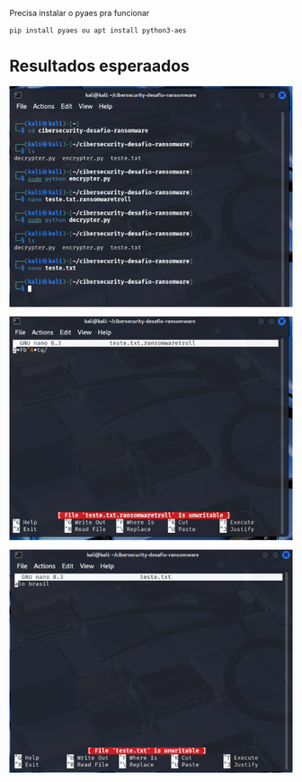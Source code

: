 Precisa instalar o pyaes pra funcionar
```
pip install pyaes ou apt install python3-aes
```

# Resultados esperaados

![Alt text](./O_que_foi_feito.png "Optional title")



![Alt text](./Texto_Encriptografado.png "Optional title")




![Alt text](./Texto_Descriptografado.png "Optional title")
